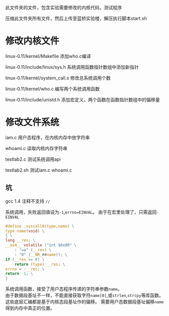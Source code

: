 
此文件夹的文件，包含实验需要修改的内核代码，测试程序

压缩此文件夹所有文件，然后上传至蓝桥实验楼，解压执行脚本start.sh

# 修改内核文件

linux-0.11/kernel/Makefile
添加who.c编译

linux-0.11/include/linux/sys.h
系统调用函数指针数组中添加新指针

linux-0.11/kernel/system_call.s
修改总系统调用个数

linux-0.11/kernel/who.c
编写两个系统调用函数

linux-0.11/include/unistd.h
添加宏定义，两个函数在函数指针数组中的偏移量


# 修改文件系统

iam.c 用户态程序，在内核内存中放字符串

whoami.c 读取内核内存字符串

testlab2.c 测试系统调用api

testlab2.sh 测试iam.c whoami.c

## 坑
gcc 1.4 注释不支持 `//`

系统调用，失败返回值设为`-1`,`errno=EINVAL`。
由于在宏里处理了，只需返回`-EINVAL`
``` c
#define _syscall0(type,name) \
type name(void) \
{ \
long __res; \
__asm__ volatile ("int $0x80" \
	: "=a" (__res) \
	: "0" (__NR_##name)); \
if (__res >= 0) \
	return (type) __res; \
errno = -__res; \
return -1; \
}
```

系统调用函数，接受了用户态程序传递的字符串参数`name`。  
由于数据段基址不一样，不能直接获取字符`name[0]`,或`strlen`,`strcpy`等库函数。这些底层汇编都是基于内核态段基址作的偏移。
需要用户态数据段基址偏移`name`得到内存中真正的位置。